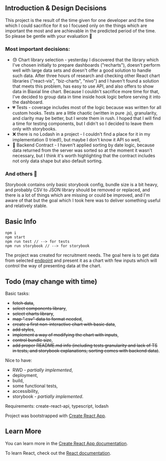 ## Introduction & Design Decisions
This project is the result of the time given for one developer and the time which I could sacrifice for it so I focused only on the things which are important the most and are achievable in the predicted period of the time. So please be gentle with your evaluation :pray:

### Most important decisions: 
- :sweat: Chart library selection - yesterday I discovered that the library which I've chosen initially to prepare dashboards ("recharts"), doesn't perform well with large data sets and doesn't offer a good solution to handle such data. After three hours of research and checking other React chart libraries ("react-vis",  "biz-charts", "nivo") and I haven't found a solution that meets this problem, has easy to use API, and also offers to show data in Biaxial line chart. Because I couldn't sacrifice more time for that, I've decided to group data in time inside hook logic before serving it into the dashboard. 
- :broken_heart: Tests - coverage includes most of the logic because was written for all custom hooks. Tests are a little chaotic (written in pure .js), granularity, and clarity may be better, but I wrote them in rush. I hoped that I will find a time for testing components, but I didn't so I decided to leave them only with storybooks.
- :x: there is no Lodash in a project - I couldn't find a place for it in my implementation (I tried!), but maybe I don't know it API so well, 
- :memo: Backend Contract - I haven't applied sorting by date logic, because data returned from the server was sorted so at the moment it wasn't necessary, but I think it's worth highlighting that the contract includes not only data shape but also default sorting.

### And others :construction:
Storybook contains only basic storybook config, bundle size is a bit heavy, and probably CSV to JSON library should be removed or replaced, and there is a lot of things which are missing or could be improved, and I'm aware of that but the goal which I took here was to deliver something useful and relatively stable.

## Basic Info  

```
npm i
npm start 
npm run test // --> for tests 
npm run storybook // --> for storybook
```

The project was created for recruitment needs. The goal here is to get data from selected [endpoint](http://adverity-challenge.s3-website-eu-west-1.amazonaws.com/DAMKBAoDBwoDBAkOBAYFCw.csv) and present it as a chart with few inputs which will control the way of presenting data at the chart.

## Todo (may change with time)

Basic tasks:
- ~~fetch data~~,
- ~~select components library~~, 
- ~~select charts library~~, 
- ~~map ".csv" data to format needed~~,
- ~~create a first non-interactive chart with basic data~~, 
- ~~add styles~~,
- ~~implement a way of modifying the chart with inputs~~,
- ~~control bundle size~~,
- ~~add proper README.md info (including tests granularity and lack of TS in tests, and storybook explanations, sorting comes with backend data)~~. 

Nice to have: 
- RWD - *partially implemented*, 
- deployment,
- build, 
- some functional tests, 
- accessibility, 
- storybook - *partially implemented*.

Requirements: create-react-api, typescript, lodash

Project was bootstrapped with [Create React App](https://github.com/facebook/create-react-app).

## Learn More

You can learn more in the [Create React App documentation](https://facebook.github.io/create-react-app/docs/getting-started).

To learn React, check out the [React documentation](https://reactjs.org/).
